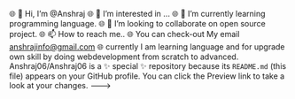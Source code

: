 🌐 👋 Hi, I’m @Anshraj
🌐 👀 I’m interested in ...
🌐 🌱 I’m currently learning programming language. 
🌐 💞️ I’m looking to collaborate on open source  project. 
🌐 📫 How to reach me..
🌐 You can check-out My email anshrajinfo@gmail.com 
🌐 currently I am learning language and for upgrade own skill by doing webdevelopment from scratch to advanced. 
Anshraj06/Anshraj06 is a ✨ special ✨ repository because its `README.md` (this file) appears on your GitHub profile.
You can click the Preview link to take a look at your changes.
--->
